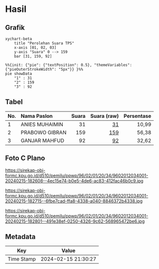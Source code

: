 # Hasil

## Grafik

```mermaid
xychart-beta
    title "Perolehan Suara TPS"
    x-axis [01, 02, 03]
    y-axis "Suara" 0 --> 159
    bar [31, 159, 92]
```

```mermaid
%%{init: {"pie": {"textPosition": 0.5}, "themeVariables": {"pieOuterStrokeWidth": "5px"}} }%%
pie showData
    "1" : 31
    "2" : 159
    "3" : 92
```

## Tabel

| No. | Nama Paslon    | Suara | Suara (raw) | Persentase |
|:--- |:-------------- | -----:| -----------:| ----------:|
| 1   | ANIES MUHAIMIN | 31    | [31][p-1]   | 10,99      |
| 2   | PRABOWO GIBRAN | 159   | [159][p-2]  | 56,38      |
| 3   | GANJAR MAHFUD  | 92    | [92][p-3]   | 32,62      |


[p-1]: https://github.com/gigit-pemilu/pemilu-2024-96-papua-barat-daya/blob/main/pilpres/hitung-suara/sub/96-papua-barat-daya/sub/02-sorong-selatan/sub/01-teminabuan/sub/2034-wernas/sub/001-tps/sub/paslon-1.txt
[p-2]: https://github.com/gigit-pemilu/pemilu-2024-96-papua-barat-daya/blob/main/pilpres/hitung-suara/sub/96-papua-barat-daya/sub/02-sorong-selatan/sub/01-teminabuan/sub/2034-wernas/sub/001-tps/sub/paslon-2.txt
[p-3]: https://github.com/gigit-pemilu/pemilu-2024-96-papua-barat-daya/blob/main/pilpres/hitung-suara/sub/96-papua-barat-daya/sub/02-sorong-selatan/sub/01-teminabuan/sub/2034-wernas/sub/001-tps/sub/paslon-3.txt

## Foto C Plano

https://sirekap-obj-formc.kpu.go.id/d510/pemilu/ppwp/96/02/01/20/34/9602012034001-20240215-182608--4ec15e74-b0e5-4de6-ac83-412fac46b0c9.jpg

https://sirekap-obj-formc.kpu.go.id/d510/pemilu/ppwp/96/02/01/20/34/9602012034001-20240215-182715--6fbe7cad-ffa8-4338-a040-8846372b4338.jpg

https://sirekap-obj-formc.kpu.go.id/d510/pemilu/ppwp/96/02/01/20/34/9602012034001-20240215-182801--491e38ef-0250-4326-9c62-568965472be6.jpg


## Metadata

| Key        | Value               |
| ---------- | ------------------- |
| Time Stamp | 2024-02-15 21:30:27 |



